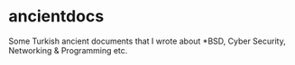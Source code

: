 # ancientdocs
Some Turkish ancient documents that I wrote about *BSD, Cyber Security, Networking &amp; Programming etc.
